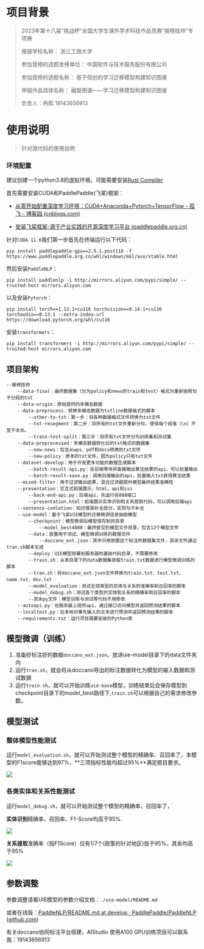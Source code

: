 # 项目背景
> 2023年第十八届“挑战杯”全国大学生课外学术科技作品竞赛“揭榜挂帅”专项赛
>
> 推报学校名称： 浙江工商大学
>
> 参加竞榜的选题发榜单位： 中国软件与技术服务股份有限公司
>
> 参加竞榜的选题名称： 基于信创的学习迁移模型构建知识图谱
>
> 申报作品具体名称： 融智图谱——学习迁移模型构建知识图谱
>
> 负责人：冉熙 19143656913

# 使用说明

> 针对源代码的使用说明

### 环境配置

建议创建一个python3.8的虚拟环境，可能需要安装[Rust Compiler](https://blog.csdn.net/qq_42103091/article/details/123751444)

首先需要安装CUDA和PaddlePaddle(飞桨)框架：

- [从零开始配置深度学习环境：CUDA+Anaconda+Pytorch+TensorFlow - 孤飞 - 博客园 (cnblogs.com)](https://www.cnblogs.com/ranxi169/p/17318803.html)

- [安装飞桨框架-源于产业实践的开源深度学习平台 (paddlepaddle.org.cn)](https://www.paddlepaddle.org.cn/install/quick?docurl=/documentation/docs/zh/install/pip/windows-pip.html)

针对`CUDA 11.6`我们第一步首先在终端运行以下代码：

```
pip install paddlepaddle-gpu==2.5.1.post116 -f https://www.paddlepaddle.org.cn/whl/windows/mkl/avx/stable.html
```

然后安装`PaddleNLP`：

```
pip install paddlenlp -i http://mirrors.aliyun.com/pypi/simple/ --trusted-host mirrors.aliyun.com
```

以及安装`Pytorch`：
```
pip install torch==1.13.1+cu116 torchvision==0.14.1+cu116 torchaudio==0.13.1 --extra-index-url https://download.pytorch.org/whl/cu116
```

安装`transformers`：

```
pip install transformers -i http://mirrors.aliyun.com/pypi/simple/ --trusted-host mirrors.aliyun.com
```

## 项目架构

```
--揭榜挂帅
	--data-final：最终数据集（分为policy和news的train和test）格式为重新按照句子分段的txt
	--data-origin：原始提供的多模态数据
	--data-preprocess：转换多模态数据为txtline数据格式的脚本
		--other-to-txt：第一步：将各种数据格式文件转换为txt文件
		--txt-resegment：第二步：将所有的txt文件重新分句，使得每个段落（\n）不至于太长。
		--train-test-split：第三步：将所有txt文件分为训练集和测试集
	--data-preprocessed：多模态数据转化后的txt格式的数据集
		--new-news：包含从wps、pdf和docx转换的txt文件
		--new-policy：原本的txt文件，因为policy只有txt文件
	--dataset-develop：用于开发更多功能的数据生成脚本
	    --batch-result-api.py：在后端等待并直接输出算法结果的api，可以批量输出
	    --batch-result-save.py：调用后端输出的api，批量输入txt获得算法结果
	--mixed-filter：用于过滤输出结果，混合过滤器提升模型最终结果准确性
	--presentation：交互式前端展示，html，api和css
	    --back-end-api.py：后端api，先运行在888端口
	    --presentation.html：前端展示实体识别和关系提取代码，可以调用后端api
	--sentence-comletion：知识框架补全部分，实现句子补全
	--uie-model：基于飞桨UIE模型的迁移微调信息抽取模型
		--checkpoint：模型微调后模型保存到的目录
			--model_best4000：最终提交的模型文件目录，包含12个模型文件
		--data：放置用于测试、模型微调训练的数据文件
			--doccano_ext.json：其中只用放置这个标注的数据集文件，其余文件通过tran.sh脚本生成
		--deploy：UIE模型部署到服务器的基础代码目录，不需要修改
		--train.sh：从本目录下的data数据集获取train.txt数据进行模型微调训练的脚本
		--tran.sh：将doccano_ext.json文件转换为train.txt、test.txt、name.txt、dev.txt
		--model_evaluation：测试全部类型的实体与关系的准确率和召回率的脚本
		--model_debug.sh：测试各个类型的实体和关系的精确率和召回率的脚本
		--其余py文件：模型训练与测试等代码不用修改    
	--autoapi.py：在服务器上提供api，通过接口访问模型并返回预测结果的脚本
	--localtest.py：在本地对事先输入的文本进行预测并返回预测结果的脚本
	--requirements.txt：运行项目需要安装的Python库	
```

## 模型微调（训练）

1. 准备好标注好的数据`doccano_ext.json`，放进uie-model目录下的data文件夹内
2. 运行`tran.sh`，就会将从doccano导出的标注数据转化为模型的输入数据和测试数据
3. 运行`train.sh`，就可以开始训练`uie-base`模型，训练结束后会保存模型到checkpoint目录下的model_best路径下,`train.sh`可以根据自己的需求修改参数。

## 模型测试

### 整体模型性能测试

运行`model_evaluation.sh`，就可以开始测试整个模型的精确率、召回率了，本模型的F1score能够达到97%，**三项指标性能均超过95%**满足题目要求。

![](https://img2023.cnblogs.com/blog/2910984/202309/2910984-20230910153322062-1968848819.png)

### 各类实体和关系性能测试

运行`model_debug.sh`，就可以开始测试整个模型的精确率，召回率了，

**实体识别**精确率、召回率、F1-Score均高于95%.

![](https://img2023.cnblogs.com/blog/2910984/202309/2910984-20230910160203494-1009498607.png)

**关系提取**准确率（指F1Score）仅有1/7个(政策的针对地区)低于95%，其余均高于95%

![](https://img2023.cnblogs.com/blog/2910984/202309/2910984-20230910160310579-1681456409.png)

## 参数调整

参数调整请看UIE模型的参数介绍文档：`./uie-model/README.md`

或者在线版：[PaddleNLP/README.md at develop · PaddlePaddle/PaddleNLP (github.com)](https://github.com/PaddlePaddle/PaddleNLP/blob/develop/model_zoo/uie/README.md#模型微调)

有关doccano协同标注平台搭建，AIStudio 使用A100 GPU训练项目可以联系我：19143656913